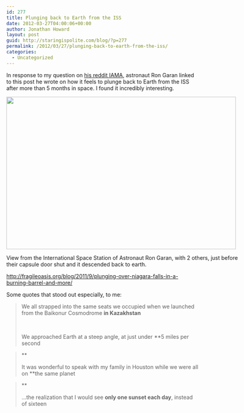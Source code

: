 ```yaml
---
id: 277
title: Plunging back to Earth from the ISS
date: 2012-03-27T04:00:06+00:00
author: Jonathan Howard
layout: post
guid: http://staringispolite.com/blog/?p=277
permalink: /2012/03/27/plunging-back-to-earth-from-the-iss/
categories:
  - Uncategorized
---
```

In response to my question on <a href="http://www.reddit.com/r/IAmA/comments/r62jp/iama_nasa_astronaut_that_recently_returned_to/" target="_blank">his reddit IAMA</a>, astronaut Ron Garan linked to this post he wrote on how it feels to plunge back to Earth from the ISS after more than 5 months in space. I found it incredibly interesting.

<div class="wp-caption aligncenter" style="width: 610px">
  <a href="http://fragileoasis.org/blog/2011/9/plunging-over-niagara-falls-in-a-burning-barrel-and-more/" target="_blank"><img class=" " title="Astronaut Ron Garan in descent capsule" src="http://www.fragileoasis.net/imgs/092211-Niagara/in-hatch.jpg" alt="" width="600" height="398" /></a>
  
  <p class="wp-caption-text">
    View from the International Space Station of Astronaut Ron Garan, with 2 others, just before their capsule door shut and it descended back to earth.
  </p>
</div>

http://fragileoasis.org/blog/2011/9/plunging-over-niagara-falls-in-a-burning-barrel-and-more/

Some quotes that stood out especially, to me:<!--more-->

> We all strapped into the same seats we occupied when we launched from the Baikonur Cosmodrome **in Kazakhstan**
> 
> &nbsp;
> 
> We approached Earth at a steep angle, at just under **5 miles per second
  
>** 
> 
> It was wonderful to speak with my family in Houston while we were all on **the same planet
  
>** 
> 
> &#8230;the realization that I would see **only one sunset each day**, instead of sixteen